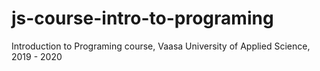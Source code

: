 # js-course-intro-to-programing
Introduction to Programing course, Vaasa University of Applied Science, 2019 - 2020
